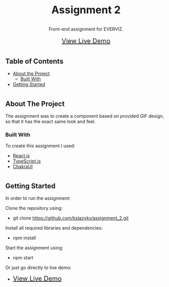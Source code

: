 <!-- PROJECT HEADER -->
<br />
<p align='center'>
  <h3 align='center' style='font-size: 32px'>Assignment 2</h3>
  <p align='center'>
    Front-end assignment for EVERVIZ.
    <br />
    <br />
    <a href='https://kslazykv.github.io/assignment_2/' style='font-size: 20px'>View Live Demo</a>
  </p>
</p>

#
<!-- TABLE OF CONTENTS -->
## Table of Contents

* [About the Project](#about-the-project)
  * [Built With](#built-with)
* [Getting Started](#getting-started)

#
<!-- ABOUT THE PROJECT -->
## About The Project

The assignment was to create a component based on provided GIF design, so that it has the exact same look and feel.

### Built With
To create this assignment I used:
* [React.js](https://reactjs.org)
* [TypeScript.js](https://www.typescriptlang.org/)
* [ChakraUI](https://chakra-ui.com/) 

#
<!-- GETTING STARTED -->
## Getting Started

In order to run the assignment:

Clone the repository using:
* git clone https://github.com/kslazykv/assignment_2.git

Install all required libraries and dependencies:
* npm install

Start the assignment using:
* npm start

Or just go directly to live demo:
* <a href='https://kslazykv.github.io/assignment_2/' style='font-size: 20px'>View Live Demo</a>
